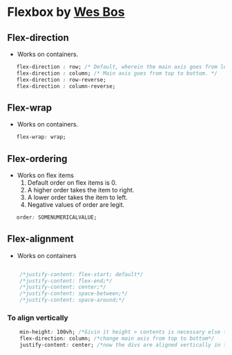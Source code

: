 # Flexbox by [Wes Bos](https://flexbox.io/) 

## Flex-direction 

* Works on containers. 

```css
   flex-direction : row; /* Default, wherein the main axis goes from left to right, cross axis from top to bottom. */
   flex-direction : column; /* Main axis goes from top to bottom. */
   flex-direction : row-reverse; 
   flex-direction : column-reverse;
```

## Flex-wrap

* Works on containers.

```css
   flex-wrap: wrap; 
```

## Flex-ordering

* Works on flex items
  1. Default order on flex items is 0.
  1. A higher order takes the item to right.
  1. A lower order takes the item to left.
  1. Negative values of order are legit.

```css
   order: SOMENUMERICALVALUE;
```

## Flex-alignment 

* Works on containers

```css

    /*justify-content: flex-start; default*/
    /*justify-content: flex-end;*/
    /*justify-content: center;*/
    /*justify-content: space-between;*/
    /*justify-content: space-around;*/
```
### To align vertically

```css
    min-height: 100vh; /*Givin it height > contents is necessary else the container will end as soon as items are enclosed.*/
    flex-direction: column; /*change main axis from top to bottom*/
    justify-content: center; /*now the divs are aligned vertically in the center*/
```




